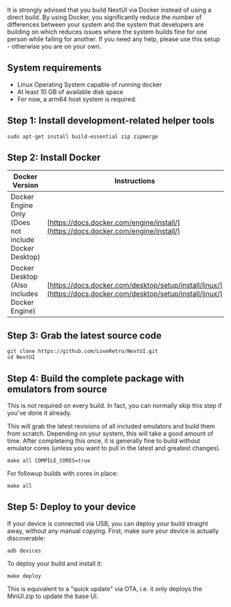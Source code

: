 It is strongly advised that you build NextUI via Docker instead of using a direct build.  By using Docker, you significantly
reduce the number of differences between your system and the system that developers are building on which reduces issues
where the system builds fine for one person while failing for another. If you need any help, please use this setup - otherwise
you are on your own.

## System requirements
- Linux Operating System capable of running docker
- At least 10 GB of available disk space
- For now, a arm64 host system is required.

## Step 1: Install development-related helper tools
```shell
sudo apt-get install build-essential zip zipmerge
```

## Step 2: Install Docker

| Docker Version | Instructions |
|-|-|
| Docker Engine Only (Does not include Docker Desktop) |[https://docs.docker.com/engine/install/](https://docs.docker.com/engine/install/) |
| Docker Desktop (Also includes Docker Engine) | [https://docs.docker.com/desktop/setup/install/linux/](https://docs.docker.com/desktop/setup/install/linux/) | 

## Step 3: Grab the latest source code
```shell
git clone https://github.com/LoveRetro/NextUI.git
cd NextUI
```

## Step 4: Build the complete package with emulators from source
This is not required on every build.  In fact, you can normally skip this step if you've done it already.

This will grab the latest revisions of all included emulators and build them from scratch. Depending on your 
system, this will take a good amount of time. After completeing this once, it is generally fine to build without
emulator cores (unless you want to pull in the latest and greatest changes).
```shell
make all COMPILE_CORES=true
```

For followup builds with cores in place:
```shell
make all
```

## Step 5: Deploy to your device
If your device is connected via USB, you can deploy your build straight away, without any manual copying.
First, make sure your device is actually discoverable:
```shell
adb devices
```

To deploy your build and install it:
```shell
make deploy
```

This is equivalent to a "quick update" via OTA, i.e. it only deploys the MinUI.zip to update the base UI.
